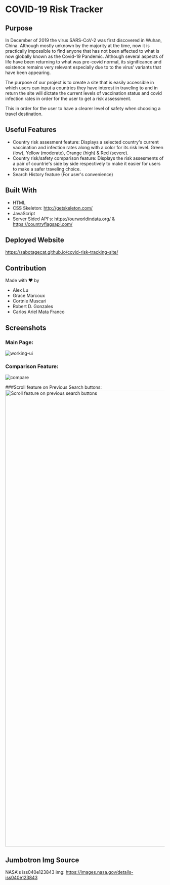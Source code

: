 # COVID-19 Risk Tracker


## Purpose
In December of 2019 the virus SARS-CoV-2 was first discovered in Wuhan, China. Although mostly unknown by the majority at the time, now it is practically impossible to find anyone that has not been affected to what is now globally known as the Covid-19 Pandemic. Although several aspects of life have been returning to what was pre-covid normal, its significance and existence remains very relevant especially due to to the virus’ variants that have been appearing.

The purpose of our project is to create a site that is easily accessible in which users can input a countries they have interest in traveling to and in return the site will dictate the current levels of vaccination status and covid infection rates in order for the user to get a risk assessment.

This in order for the user to have a clearer level of safety when choosing a travel destination.

## Useful Features
* Country risk assesment feature: Displays a selected country's current vaccination and infection rates along with a color for its risk level. Green (low), Yellow (moderate), Orange (high) & Red (severe).
* Country risk/safety comparison feature: Displays the risk assesments of a pair of countrie's side by side respectively to make it easier for users to make a safer traveling choice.
* Search History feature (For user's convenience)


## Built With
* HTML
* CSS Skeleton: http://getskeleton.com/ 
* JavaScript
* Server Sided API's: https://ourworldindata.org/ & https://countryflagsapi.com/

## Deployed Website
https://sabotagecat.github.io/covid-risk-tracking-site/

## Contribution
Made with ❤️ by 
* Alex Lu
* Grace Marcoux
* Cortnie Muscari
* Robert D. Gonzales
* Carlos Ariel Mata Franco

## Screenshots

### Main Page:
![working-ui](https://user-images.githubusercontent.com/96638258/159818859-f06314b3-07bc-4363-a6c5-1c07f3c46fef.PNG)

### Comparison Feature:
![compare](https://user-images.githubusercontent.com/96638258/159819447-55584eb8-7679-4b86-9456-ee8e8063e1a7.PNG)

###Scroll feature on Previous Search buttons:
<img width="1440" alt="Scroll feature on previous search buttons" src="https://user-images.githubusercontent.com/98123372/160255691-c9b24d97-eedc-43b5-ad56-cc05e97f27bf.png">

## Jumbotron Img Source
NASA's iss040e123843 img: https://images.nasa.gov/details-iss040e123843 

